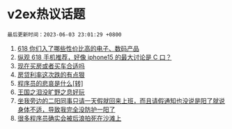 # v2ex热议话题

`最后更新时间：2023-06-03 23:01:29 +0800`

1. [618 你们入了哪些性价比高的电子、数码产品](https://www.v2ex.com/t/945412)
1. [纵观 618 手机推荐，好像 iphone15 的最大讨论是 C 口？](https://www.v2ex.com/t/945393)
1. [现在买房或者买车合适吗](https://www.v2ex.com/t/945443)
1. [房贷利率这次跌的有点狠](https://www.v2ex.com/t/945439)
1. [程序员的悲哀是什么[转]](https://www.v2ex.com/t/945371)
1. [王国之泪没旷野之息好玩](https://www.v2ex.com/t/945458)
1. [坐我旁边的二阳同事只请一天假就回来上班，而且请假通知也没说是阳了就说身体不适，导致我完全没防护一阳了](https://www.v2ex.com/t/945488)
1. [很多程序员确实会被后浪拍死在沙滩上](https://www.v2ex.com/t/945390)

